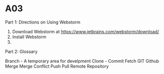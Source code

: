 # A03

Part 1: Directions on Using Webstorm
1. Download Webstorm at https://www.jetbrains.com/webstorm/download/ 
2. Install Webstorm
3. 

Part 2: Glossary

Branch - A temporary area for develpment
Clone -
Commit
Fetch
GIT
Github
Merge
Merge Conflict
Push
Pull
Remote
Repository

